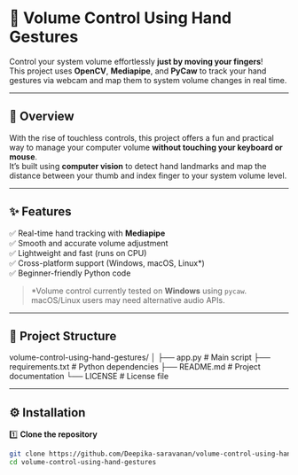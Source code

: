 # 🎯 Volume Control Using Hand Gestures

Control your system volume effortlessly **just by moving your fingers**!  
This project uses **OpenCV**, **Mediapipe**, and **PyCaw** to track your hand gestures via webcam and map them to system volume changes in real time.

---

## 📖 Overview
With the rise of touchless controls, this project offers a fun and practical way to manage your computer volume **without touching your keyboard or mouse**.  
It’s built using **computer vision** to detect hand landmarks and map the distance between your thumb and index finger to your system volume level.

---

## ✨ Features
✅ Real-time hand tracking with **Mediapipe**  
✅ Smooth and accurate volume adjustment  
✅ Lightweight and fast (runs on CPU)  
✅ Cross-platform support (Windows, macOS, Linux\*)  
✅ Beginner-friendly Python code

> \*Volume control currently tested on **Windows** using `pycaw`. macOS/Linux users may need alternative audio APIs.

---

## 📂 Project Structure
volume-control-using-hand-gestures/
│
├── app.py # Main script
├── requirements.txt # Python dependencies
├── README.md # Project documentation
└── LICENSE # License file


---

## ⚙️ Installation

1️⃣ **Clone the repository**  
```bash
git clone https://github.com/Deepika-saravanan/volume-control-using-hand-gestures.git
cd volume-control-using-hand-gestures


